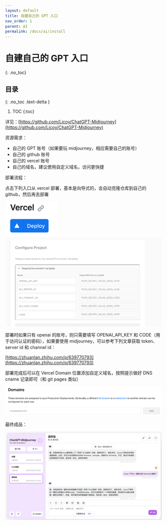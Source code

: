 ```yaml
---
layout: default
title: 自建自己的 GPT 入口
nav_order: 1
parent: AI
permalink: /docs/ai/install
---
```


# 自建自己的 GPT 入口

{: .no_toc}

## 目录

{: .no_toc .text-delta }


1. TOC
{:toc}

详见：[https://github.com/Licoy/ChatGPT-Midjourney](https://github.com/Licoy/ChatGPT-Midjourney)



资源需求：

- 自己的 GPT 账号（如果要玩 midjourney，相应需要自己的账号）
- 自己的 github 账号
- 自己的 vercel 账号
- 自己的域名，建议使用自定义域名，访问更快捷



部署流程：

点击下列入口从 vercel 部署，基本是向导式的，会自动克隆仓库到自己的 github，然后再去部署

<img src="../../pics/image-20231109212506424.png" alt="image-20231109212506424" style="zoom: 67%;" />



<img src="../../pics/image-20231110103503265.png" alt="image-20231110103503265" style="zoom:75%;" />

部署时如果只有 openai 的账号，则只需要填写 OPENAI_API_KEY 和 CODE（用于访问认证的密码），如果要使用 midjourney，可以参考下列文章获取 token、server id 和 channel id：

[https://zhuanlan.zhihu.com/p/639770793](https://zhuanlan.zhihu.com/p/639770793) 



部署完成后可以在 Vercel Domain 位置添加自定义域名，按照提示做好 DNS cname 记录即可（和 git pages 类似）

![image-20231109212706503](../../pics/image-20231109212706503.png)

最终成品：

![image-20231109212819736](../../pics/image-20231109212819736.png)
